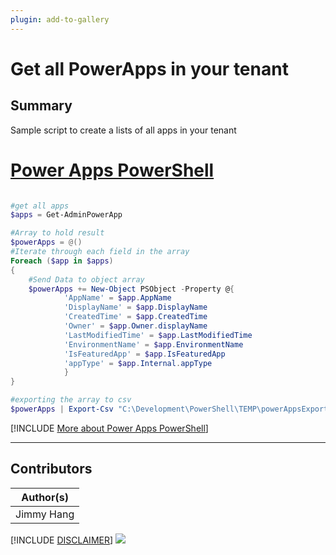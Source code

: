 ```yaml
---
plugin: add-to-gallery
---
```


# Get all PowerApps in your tenant

## Summary

Sample script to create a lists of all apps in your tenant


# [Power Apps PowerShell](#tab/powerapps-ps)
```powershell

#get all apps
$apps = Get-AdminPowerApp

#Array to hold result
$powerApps = @()
#Iterate through each field in the array
Foreach ($app in $apps)
{
    #Send Data to object array
    $powerApps += New-Object PSObject -Property @{
            'AppName' = $app.AppName
            'DisplayName' = $app.DisplayName
            'CreatedTime' = $app.CreatedTime
            'Owner' = $app.Owner.displayName
            'LastModifiedTime' = $app.LastModifiedTime
            'EnvironmentName' = $app.EnvironmentName
            'IsFeaturedApp' = $app.IsFeaturedApp
            'appType' = $app.Internal.appType
            }
}

#exporting the array to csv
$powerApps | Export-Csv "C:\Development\PowerShell\TEMP\powerAppsExport.csv" -NoTypeInformation -Force

```
[!INCLUDE [More about Power Apps PowerShell](../../docfx/includes/MORE-POWERAPPS.md)]
***


## Contributors

| Author(s) |
|-----------|
| Jimmy Hang |


[!INCLUDE [DISCLAIMER](../../docfx/includes/DISCLAIMER.md)]
<img src="https://m365-visitor-stats.azurewebsites.net/script-samples/scripts/powerapps-get-all-apps" aria-hidden="true" />